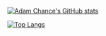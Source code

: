 [![Adam Chance's GitHub stats](https://github-readme-stats.vercel.app/api?username=drakon64&count_private=true&show_icons=true&theme=dark)](https://github.com/anuraghazra/github-readme-stats)

[![Top Langs](https://github-readme-stats.vercel.app/api/top-langs/?username=drakon64&theme=dark&layout=compact)](https://github.com/anuraghazra/github-readme-stats)
